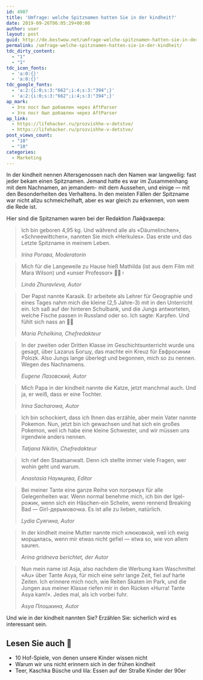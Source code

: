 ```yaml
---
id: 4907
title: 'Umfrage: welche Spitznamen hatten Sie in der kindheit?'
date: 2019-09-26T06:05:29+00:00
author: user
layout: post
guid: http://de.bestwow.net/umfrage-welche-spitznamen-hatten-sie-in-der-kindheit/
permalink: /umfrage-welche-spitznamen-hatten-sie-in-der-kindheit/
tdc_dirty_content:
  - "1"
  - "1"
tdc_icon_fonts:
  - 'a:0:{}'
  - 'a:0:{}'
tdc_google_fonts:
  - 'a:2:{i:0;s:3:"662";i:4;s:3:"394";}'
  - 'a:2:{i:0;s:3:"662";i:4;s:3:"394";}'
ap_mark:
  - Это пост был добавлен через AftParser
  - Это пост был добавлен через AftParser
ap_link:
  - https://lifehacker.ru/prozvishhe-v-detstve/
  - https://lifehacker.ru/prozvishhe-v-detstve/
post_views_count:
  - "10"
  - "10"
categories:
  - Marketing
---
```

In der kindheit nennen Altersgenossen nach den Namen war langweilig: fast jeder bekam einen Spitznamen. Jemand hatte es war im Zusammenhang mit dem Nachnamen, an jemandem- mit dem Aussehen, und einige — mit den Besonderheiten des Verhaltens. In den meisten Fällen der Spitzname war nicht allzu schmeichelhaft, aber es war gleich zu erkennen, von wem die Rede ist.

Hier sind die Spitznamen waren bei der Redaktion Лайфхакера:

> <div>
>   <p>
>     Ich bin geboren 4,95 kg. Und während alle als «Däumelinchen», «Schneewittchen», nannten Sie mich «Herkules». Das erste und das Letzte Spitzname in meinem Leben.
>   </p></p>
> </div>
> 
> _Irina Рогава, Moderatorin_

> <div>
>   <p>
>     Mich für die Langeweile zu Hause hieß Mathilda (ist aus dem Film mit Mara Wilson) und «unser Professor» 🤦🏻♀️
>   </p></p>
> </div>
> 
> _Linda Zhuravleva, Autor_

> <div>
>   <p>
>     Der Papst nannte Karasik. Er arbeitete als Lehrer für Geographie und eines Tages nahm mich die kleine (2,5 Jahre-3) mit in den Unterricht ein. Ich saß auf der hinteren Schulbank, und die Jungs antworteten, welche Fische passen in Russland oder so. Ich sagte: Karpfen. Und fühlt sich nass an 🙈😭
>   </p></p>
> </div>
> 
> _Maria Pchelkina, Chefredakteur_

> <div>
>   <p>
>     In der zweiten oder Dritten Klasse im Geschichtsunterricht wurde uns gesagt, über Lazarus Богшу, das machte ein Kreuz für Евфросинии Polozk. Also Jungs lange überlegt und begonnen, mich so zu nennen. Wegen des Nachnamens.
>   </p></p>
> </div>
> 
> _Eugene Лазовский, Autor_

> <div>
>   <p>
>     Mich Papa in der kindheit nannte die Katze, jetzt manchmal auch. Und ja, er weiß, dass er eine Tochter.
>   </p></p>
> </div>
> 
> _Irina Sacharowa, Autor_

> <div>
>   <p>
>     Ich bin schockiert, dass ich Ihnen das erzähle, aber mein Vater nannte Pokemon. Nun, jetzt bin ich gewachsen und hat sich ein großes Pokemon, weil ich habe eine kleine Schwester, und wir müssen uns irgendwie anders nennen.
>   </p></p>
> </div>
> 
> _Tatjana Nikitin, Chefredakteur_

> <div>
>   <p>
>     Ich rief den Staatsanwalt. Denn ich stellte immer viele Fragen, wer wohin geht und warum.
>   </p></p>
> </div>
> 
> _Anastasia Наумцева, Editor_

> <div>
>   <p>
>     Bei meiner Tante eine ganze Reihe von погремух für alle Gelegenheiten war. Wenn normal benehme mich, ich bin der Igel-рожик, wenn sich ein Häschen-ein Schelm, wenn rennend Breaking Bad — Girl-дерьмовочка. Es ist alle zu lieben, natürlich.
>   </p></p>
> </div>
> 
> _Lydia Суягина, Autor_

> <div>
>   <p>
>     In der kindheit meine Mutter nannte mich клюковкой, weil ich ewig морщилась, wenn mir etwas nicht gefiel — etwa so, wie von allem sauren.
>   </p></p>
> </div>
> 
> _Arina gridneva berichtet, der Autor_

> <div>
>   <p>
>     Nun mein name ist Asja, also nachdem die Werbung kam Waschmittel «Au» über Tante Asya, für mich eine sehr lange Zeit, fiel auf harte Zeiten. Ich erinnere mich noch, wie Reiten Skaten im Park, und die Jungen aus meiner Klasse riefen mir in den Rücken «Hurra! Tante Asya kam!». Jedes mal, als ich vorbei fuhr.
>   </p></p>
> </div>
> 
> _Asya Плошкина, Autor_

Und wie in der kindheit nannten Sie? Erzählen Sie: sicherlich wird es interessant sein.

<div>
  <h2 class="read-also__title">
    <span>Lesen Sie auch</span> <span>🧐 </span>
  </h2>
  
  <ul class="read-also__list">
    <li>
      10 Hof-Spiele, von denen unsere Kinder wissen nicht
    </li>
    <li>
      Warum wir uns nicht erinnern sich in der frühen kindheit
    </li>
    <li>
      Teer, Kaschka Büsche und lila: Essen auf der Straße Kinder der 90er
    </li>
  </ul>
</div>